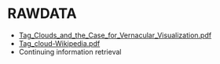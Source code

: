# RAWDATA

- [Tag_Clouds_and_the_Case_for_Vernacular_Visualization.pdf](Tag_Clouds_and_the_Case_for_Vernacular_Visualization.pdf)
- [Tag_cloud-Wikipedia.pdf](Tag_cloud-Wikipedia.pdf)
- Continuing information retrieval
